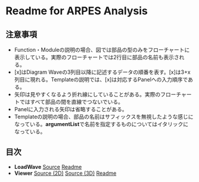 # Readme for ARPES Analysis
## 注意事項
- Function・Moduleの説明の場合、図では部品の型のみをフローチャートに表示している。実際のフローチャートでは2行目に部品の名前も表示される。
- \[x\]はDiagram Waveの3列目以降に記述するデータの順番を表す。\[x\]は3+x列目に現れる。Templateの説明では、\[x\]は対応するPanelへの入力順序である。
- 矢印は見やすくなるよう折れ線にしていることがある。実際のフローチャートではすべて部品の間を直線でつないでいる。
- Panelに入力される矢印は省略することがある。
- Templateの説明の場合、部品の名前はサフィックスを無視したような感じになっている。**argumentList**で名前を指定するものについてはイタリックになっている。

## 目次
- **LoadWave** [Source](https://github.com/Hiroaki-Tanaka-0606/IgorAnalysisFramework/blob/master/02.%20ARPES/IAF_LoadWave.ipf) [Readme](https://github.com/Hiroaki-Tanaka-0606/IgorAnalysisFramework/blob/master/02.%20ARPES/README_LoadWave.md)
- **Viewer** [Source (2D)](https://github.com/Hiroaki-Tanaka-0606/IgorAnalysisFramework/blob/master/02.%20ARPES/IAF_2DViewer.ipf) [Source (3D)](https://github.com/Hiroaki-Tanaka-0606/IgorAnalysisFramework/blob/master/02.%20ARPES/IAF_3DViewer.ipf) [Readme](https://github.com/Hiroaki-Tanaka-0606/IgorAnalysisFramework/blob/master/02.%20ARPES/README_Viewer.md)
